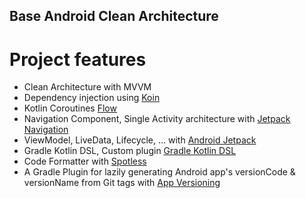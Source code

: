 ## Base Android Clean Architecture

# Project features

-   Clean Architecture with MVVM
-   Dependency injection using [Koin](https://insert-koin.io/)
-   Kotlin Coroutines [Flow](https://developer.android.com/kotlin/flow)
-   Navigation Component, Single Activity architecture with [Jetpack Navigation](https://developer.android.com/guide/navigation)
-   ViewModel, LiveData, Lifecycle, ... with [Android Jetpack](https://developer.android.com/jetpack)
-   Gradle Kotlin DSL, Custom plugin [Gradle Kotlin DSL](https://docs.gradle.org/current/userguide/kotlin_dsl.html)
-   Code Formatter with [Spotless](https://github.com/diffplug/spotless)
-   A Gradle Plugin for lazily generating Android app's versionCode & versionName from Git tags with [App Versioning](https://github.com/ReactiveCircus/app-versioning)
